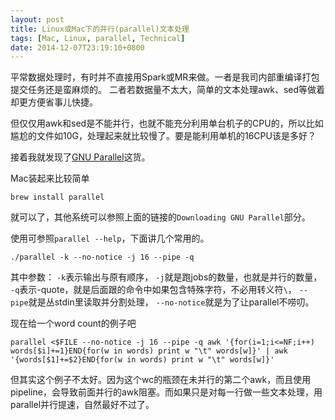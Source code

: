 ```yaml
---
layout: post
title: Linux或Mac下的并行(parallel)文本处理
tags: [Mac, Linux, parallel, Technical]
date: 2014-12-07T23:19:10+0800
---
```


平常数据处理时，有时并不直接用Spark或MR来做。一者是我司内部重编译打包提交任务还是蛮麻烦的。
二者若数据量不太大，简单的文本处理awk、sed等做着却更方便省事儿快捷。

但仅仅用awk和sed是不能并行，也就不能充分利用单台机子的CPU的，所以比如尴尬的文件如10G，处理起来就比较慢了。要是能利用单机的16CPU该是多好？

接着我就发现了[GNU Parallel](http://www.gnu.org/software/parallel/)这货。

Mac装起来比较简单

    brew install parallel
    
就可以了，其他系统可以参照上面的链接的`Downloading GNU Parallel`部分。

使用可参照`parallel --help`，下面讲几个常用的。
    
`./parallel -k --no-notice -j 16 --pipe -q`

其中参数：
    `-k`表示输出与原有顺序，
    `-j`就是跑jobs的数量，也就是并行的数量，
    `-q`表示-quote，就是后面跟的命令中如果包含特殊字符，不必用转义符`\`，
    `--pipe`就是丛stdin里读取并分割处理，
    `--no-notice`就是为了让parallel不唠叨。
    
现在给一个word count的例子吧

```
parallel <$FILE --no-notice -j 16 --pipe -q awk '{for(i=1;i<=NF;i++) words[$i]+=1}END{for(w in words) print w "\t" words[w]}' | awk '{words[$1]+=$2}END{for(w in words) print w "\t" words[w]}'
```

但其实这个例子不太好。因为这个wc的瓶颈在未并行的第二个awk，而且使用pipeline，会导致前面并行的awk阻塞。而如果只是对每一行做一些文本处理，用parallel并行提速，自然最好不过了。